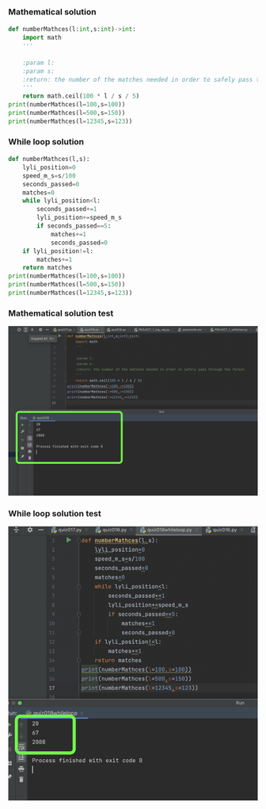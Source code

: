 ### Mathematical solution
```.py
def numberMathces(l:int,s:int)->int:
    import math
    '''
    
    :param l: 
    :param s: 
    :return: the number of the matches needed in order to safely pass through the forest
    '''
    return math.ceil(100 * l / s / 5)
print(numberMathces(l=100,s=100))
print(numberMathces(l=500,s=150))
print(numberMathces(l=12345,s=123))
```
### While loop solution
```.py
def numberMathces(l,s):
    lyli_position=0
    speed_m_s=s/100
    seconds_passed=0
    matches=0
    while lyli_position<l:
        seconds_passed+=1
        lyli_position+=speed_m_s
        if seconds_passed==5:
            matches+=1
            seconds_passed=0
    if lyli_position!=l:
        matches+=1
    return matches
print(numberMathces(l=100,s=100))
print(numberMathces(l=500,s=150))
print(numberMathces(l=12345,s=123))
```
### Mathematical solution test
![](https://github.com/AleksandarDzudzevic/Unit_2/blob/main/quiz018test.png)
### While loop solution test
![](https://github.com/AleksandarDzudzevic/Unit_2/blob/main/quiz018test2.png)
